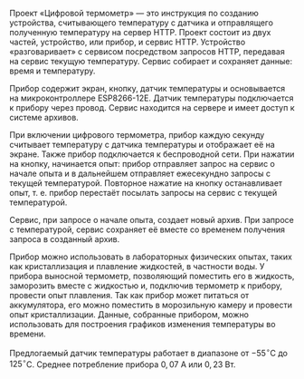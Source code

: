 Проект «Цифровой термометр» — это инструкция по созданию устройства, считывающего температуру с датчика и отправлящего полученную температуру на сервер HTTP. Проект состоит из двух частей, устройство, или прибор, и сервис HTTP. Устройство «разговаривает» с сервисом посредством запросов HTTP, передавая на сервис текущую температуру. Сервис собирает и сохраняет данные: время и температуру.

Прибор содержит экран, кнопку, датчик температуры и основывается на микроконтроллере ESP8266-12E. Датчик температуры подключается к прибору через провод. Сервис находится на сервере и имеет доступ к системе архивов.

При включении цифрового термометра, прибор каждую секунду считывает температуру с датчика температуры и отображает её на экране. Также прибор подключается к беспроводной сети. При нажатии на кнопку, начинается опыт: прибор отправляет запрос на сервис о начале опыта и в дальнейшем отправляет ежесекундно запросы с текущей температурой. Повторное нажатие на кнопку останавливает опыт, т. е. прибор перестаёт посылать запросы на сервис с текущей температурой.

Сервис, при запросе о начале опыта, создает новый архив. При запросе с температурой, сервис сохраняет её вместе со временем получения запроса в созданный архив.

Прибор можно использовать в лабораторных физических опытах, таких как кристаллизация и плавление жидкостей, в частности воды. У прибора выносной термометр, позволяющий поместить его в жидкость, заморозить вместе с жидкостью и, подключив термометр к прибору, провести опыт плавления. Так как прибор может питаться от аккумулятора, его можно поместить в морозильную камеру и провести опыт кристаллизации. Данные, собранные прибором, можно использовать для построения графиков изменения температуры во времени.

Предлогаемый датчик температуры работает в диапазоне от $-55^{\circ}$C до $125^{\circ}$C. Среднее потребление прибора $0{,}07$ А или $0{,}23$ Вт.
